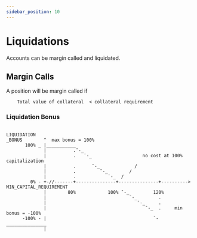 ```yaml
---
sidebar_position: 10
---
```


# Liquidations
Accounts can be margin called and liquidated.


## Margin Calls
A position will be margin called if

```
    Total value of collateral  < collateral requirement 
```

### Liquidation Bonus

```solidity

LIQUIDATION
_BONUS        ^  max bonus = 100%
       100% _ |___________
              |          .¯-_
              |          .   ¯-_                   no cost at 100% capitalization
              |          .      ¯-_             /
              |          .         ¯-_        /
              |          .            ¯-_  /
         0% - +-//-------+---------------+---------------+---------->    MIN_CAPITAL_REQUIREMENT
              |        80%            100% ¯-_         120%
              |                               ¯-_        .
              |                                  ¯-_     .
              |                                     ¯-_  .     min bonus = -100%
      -100% - |                                        ¯-_______________
              |
```


